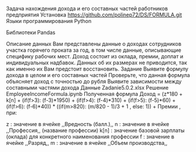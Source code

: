 Задача нахождения дохода и его составных частей работников предприятия
Установка
    https://github.com/polinep72/DS/FORMULA.git
Языки программирования
Python

Библиотеки
Pandas

Описание данных
Вам представлены данные о доходах сотрудников участка горячего проката за год, в том числе данные, описывающие специфику рабочих мест. Доход состоит из оклада, премии, доплат и индивидуальных надбавок. Данных об их размерах не приводится, так как именно их Вам предстоит восстановить.
Задание
Выявите формулу дохода в целом и его составных частей
Проверьте, что данная формула объясняет доход с точностью до рубля
Выявите зависимости между составными частями дохода
Данные
    Zadanie5.0.2.xlsx
Решение
    EmployeeIncomeFormula.ipynb
Полученная формула
    Доход = (z*180 + k[n] + (if(f>3): (f-3)*1950) + (if(f>4): (f-4)*310) + (if(f>5): (f-5)*60) 
    + (if(f>6): (f-6)*40)) * ((if(m>820): (m/820 - 1)/3 + 1 , else: 1)) + Премии
, при:

z : значение в ячейке ,,Вредность (балл.),,
n : значение в ячейке ,,Профессия,, (название профессии)
k[n] : значение базовой зарплаты (оклада) для конкретного наименования профессии
f : значение в ячейке ,,Разряд,,
m : значение в ячейке ,,Объем производства,,
